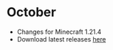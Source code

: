 # October

- Changes for Minecraft 1.21.4
- Download latest releases [here](https://github.com/VMPYRC/October/releases)
